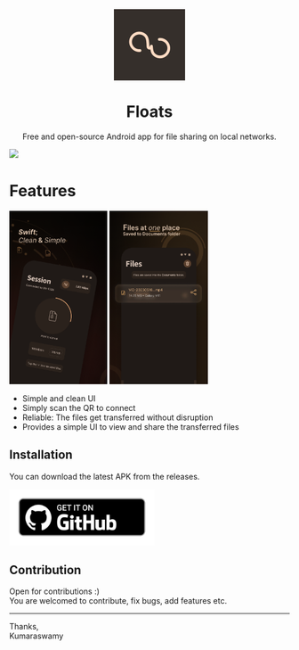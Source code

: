 <div align="center">
    <img src="./app/src/main/ic_launcher-playstore.png" width="128" height="128" style="display: block; margin: 0 auto"/>
    <h1>Floats</h1>
    <p>Free and open-source Android app for file sharing on local networks.</p>
</div>

![](promo/first.png)

# Features

<img src="promo/second.png" width="35%">
<img src="promo/third.png" width="35%%">

- Simple and clean UI
- Simply scan the QR to connect
- Reliable: The files get transferred without disruption
- Provides a simple UI to view and share the transferred files

## Installation

You can download the latest APK from the releases.

[<img src="promo/badge_github.png" height="101">](https://github.com/XomaDev/Floats/releases/latest)

## Contribution

Open for contributions :)<br>
You are welcomed to contribute, fix bugs, add features etc.

<hr>

Thanks,<br>
Kumaraswamy